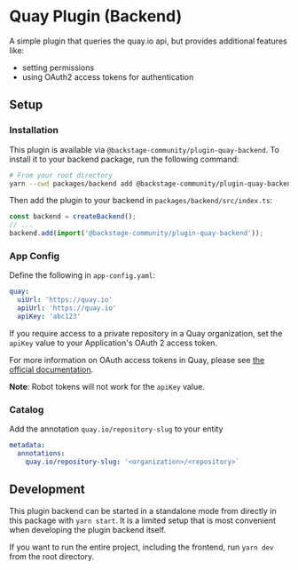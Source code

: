 # Quay Plugin (Backend)

A simple plugin that queries the quay.io api, but provides additional features like:

- setting permissions
- using OAuth2 access tokens for authentication

## Setup

### Installation

This plugin is available via `@backstage-community/plugin-quay-backend`. To install it to your backend package, run the following command:

```bash
# From your root directory
yarn --cwd packages/backend add @backstage-community/plugin-quay-backend
```

Then add the plugin to your backend in `packages/backend/src/index.ts`:

```ts
const backend = createBackend();
// ...
backend.add(import('@backstage-community/plugin-quay-backend'));
```

### App Config

Define the following in `app-config.yaml`:

```yaml
quay:
  uiUrl: 'https://quay.io'
  apiUrl: 'https://quay.io'
  apiKey: 'abc123'
```

If you require access to a private repository in a Quay organization, set the `apiKey` value to your Application's OAuth 2 access token.

For more information on OAuth access tokens in Quay, please see [the official documentation](https://docs.redhat.com/en/documentation/red_hat_quay/3/html-single/red_hat_quay_api_guide/index#creating-oauth-access-token).

**Note**: Robot tokens will not work for the `apiKey` value.

### Catalog

Add the annotation `quay.io/repository-slug` to your entity

```yaml
metadata:
  annotations:
    quay.io/repository-slug: '<organization>/<repository>`
```

## Development

This plugin backend can be started in a standalone mode from directly in this
package with `yarn start`. It is a limited setup that is most convenient when
developing the plugin backend itself.

If you want to run the entire project, including the frontend, run `yarn dev` from the root directory.
